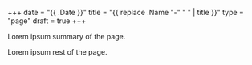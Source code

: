 +++
date = "{{ .Date }}"
title = "{{ replace .Name "-" " " | title }}"
type = "page"
draft = true
+++

Lorem ipsum summary of the page.
<!--more-->
Lorem ipsum rest of the page.